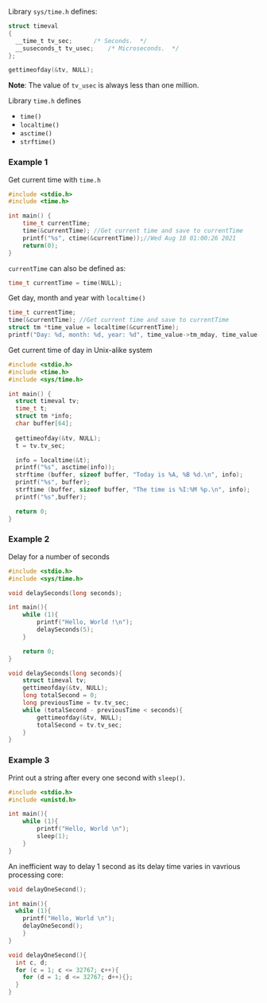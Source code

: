 Library ``sys/time.h`` defines:

```c
struct timeval
{
  __time_t tv_sec;		/* Seconds.  */
  __suseconds_t tv_usec;	/* Microseconds.  */
};
```

```c
gettimeofday(&tv, NULL);
```

**Note**: The value of ``tv_usec`` is always less than one million.

Library ``time.h`` defines

* ``time()``
* ``localtime()``
* ``asctime()``
* ``strftime()``

### Example 1

Get current time with ``time.h``

```c
#include <stdio.h>
#include <time.h>

int main() {
    time_t currentTime;
    time(&currentTime); //Get current time and save to currentTime
    printf("%s", ctime(&currentTime));//Wed Aug 18 01:00:26 2021
    return(0);
}
```
``currentTime`` can also be defined as:

```c
time_t currentTime = time(NULL);
```

Get day, month and year with ``localtime()``

```c
time_t currentTime;
time(&currentTime); //Get current time and save to currentTime
struct tm *time_value = localtime(&currentTime);
printf("Day: %d, month: %d, year: %d", time_value->tm_mday, time_value->tm_mon, time_value->tm_year);
```

Get current time of day in Unix-alike system

```c
#include <stdio.h>
#include <time.h>
#include <sys/time.h>

int main() {
  struct timeval tv;
  time_t t;
  struct tm *info;
  char buffer[64];
 
  gettimeofday(&tv, NULL);
  t = tv.tv_sec;

  info = localtime(&t);
  printf("%s", asctime(info));
  strftime (buffer, sizeof buffer, "Today is %A, %B %d.\n", info);
  printf("%s", buffer);
  strftime (buffer, sizeof buffer, "The time is %I:%M %p.\n", info);
  printf("%s",buffer);

  return 0;
}
```

### Example 2

Delay for a number of seconds

```c
#include <stdio.h>
#include <sys/time.h>

void delaySeconds(long seconds);

int main(){
    while (1){
		printf("Hello, World !\n");
		delaySeconds(5);
	}

    return 0;
}

void delaySeconds(long seconds){
	struct timeval tv;
	gettimeofday(&tv, NULL);
	long totalSecond = 0;
	long previousTime = tv.tv_sec;
	while (totalSecond - previousTime < seconds){
		gettimeofday(&tv, NULL);
		totalSecond = tv.tv_sec;
	}
}
```

### Example 3

Print out a string after every one second with ``sleep()``.

```c
#include <stdio.h> 
#include <unistd.h>

int main(){ 
    while (1){
		printf("Hello, World \n");
		sleep(1);
	}
} 
```

An inefficient way to delay 1 second as its delay time varies in vavrious processing core:

```c
void delayOneSecond();  

int main(){ 
  while (1){
    printf("Hello, World \n");
    delayOneSecond();
	}
} 

void delayOneSecond(){
  int c, d;
  for (c = 1; c <= 32767; c++){
    for (d = 1; d <= 32767; d++){};
  }
}
```
